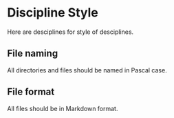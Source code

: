 # Discipline Style

Here are desciplines for style of desciplines.

## File naming

All directories and files should be named in Pascal case.

## File format

All files should be in Markdown format.
